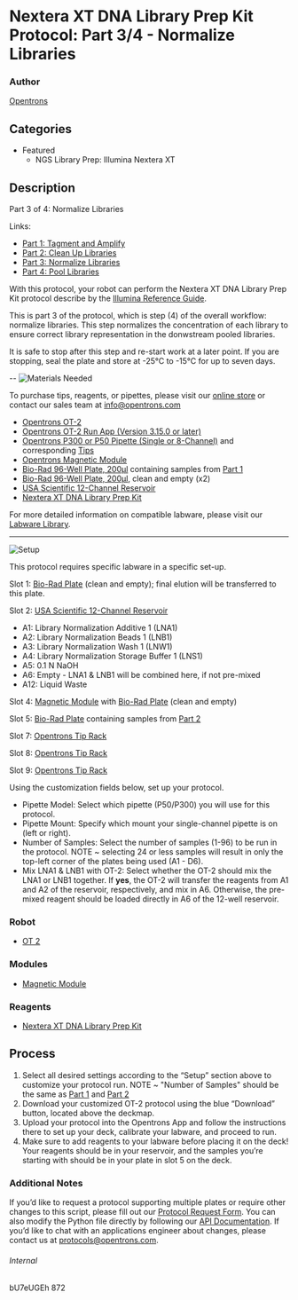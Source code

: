 # Nextera XT DNA Library Prep Kit Protocol: Part 3/4 - Normalize Libraries

### Author
[Opentrons](https://opentrons.com/)



## Categories
* Featured
     * NGS Library Prep: Illumina Nextera XT

## Description
Part 3 of 4: Normalize Libraries

Links:
* [Part 1: Tagment and Amplify](http://protocols.opentrons.com/protocol/illumina-nextera-XT-library-prep-part1)
* [Part 2: Clean Up Libraries](http://protocols.opentrons.com/protocol/illumina-nextera-XT-library-prep-part2)
* [Part 3: Normalize Libraries](http://protocols.opentrons.com/protocol/illumina-nextera-XT-library-prep-part3)
* [Part 4: Pool Libraries](http://protocols.opentrons.com/protocol/illumina-nextera-XT-library-prep-part4)

With this protocol, your robot can perform the Nextera XT DNA Library Prep Kit protocol describe by the [Illumina Reference Guide](https://support.illumina.com/content/dam/illumina-support/documents/documentation/chemistry_documentation/samplepreps_nextera/nextera-xt/nextera-xt-library-prep-reference-guide-15031942-06.pdf).

This is part 3 of the protocol, which is step (4) of the overall workflow: normalize libraries. This step normalizes the concentration of each library to ensure correct library representation in the donwstream pooled libraries.

It is safe to stop after this step and re-start work at a later point. If you are stopping, seal the plate and store at -25°C to -15°C for up to seven days.

--
![Materials Needed](https://s3.amazonaws.com/opentrons-protocol-library-website/custom-README-images/001-General+Headings/materials.png)

To purchase tips, reagents, or pipettes, please visit our [online store](https://shop.opentrons.com/) or contact our sales team at [info@opentrons.com](mailto:info@opentrons.com)

* [Opentrons OT-2](https://shop.opentrons.com/collections/ot-2-robot/products/ot-2)
* [Opentrons OT-2 Run App (Version 3.15.0 or later)](https://opentrons.com/ot-app/)
* [Opentrons P300 or P50 Pipette (Single or 8-Channel)](https://shop.opentrons.com/collections/ot-2-pipettes) and corresponding [Tips](https://shop.opentrons.com/collections/opentrons-tips/products/opentrons-300ul-tips)
* [Opentrons Magnetic Module](https://shop.opentrons.com/collections/hardware-modules/products/magdeck)
* [Bio-Rad 96-Well Plate, 200μl](https://labware.opentrons.com/biorad_96_wellplate_200ul_pcr) containing samples from [Part 1](http://protocols.opentrons.com/protocol/illumina-nextera-XT-library-prep-part1)
* [Bio-Rad 96-Well Plate, 200μl](https://labware.opentrons.com/biorad_96_wellplate_200ul_pcr), clean and empty (x2)
* [USA Scientific 12-Channel Reservoir](https://labware.opentrons.com/usascientific_12_reservoir_22ml?category=reservoir)
* [Nextera XT DNA Library Prep Kit](https://www.illumina.com/products/by-type/sequencing-kits/library-prep-kits/nextera-xt-dna.html)

For more detailed information on compatible labware, please visit our [Labware Library](https://labware.opentrons.com/).


---
![Setup](https://s3.amazonaws.com/opentrons-protocol-library-website/custom-README-images/001-General+Headings/Setup.png)

This protocol requires specific labware in a specific set-up.

Slot 1: [Bio-Rad Plate](https://labware.opentrons.com/biorad_96_wellplate_200ul_pcr?category=wellPlate) (clean and empty); final elution will be transferred to this plate.

Slot 2: [USA Scientific 12-Channel Reservoir](https://labware.opentrons.com/usascientific_12_reservoir_22ml?category=reservoir)
* A1: Library Normalization Additive 1 (LNA1)
* A2: Library Normalization Beads 1 (LNB1)
* A3: Library Normalization Wash 1 (LNW1)
* A4: Library Normalization Storage Buffer 1 (LNS1)
* A5: 0.1 N NaOH
* A6: Empty - LNA1 & LNB1 will be combined here, if not pre-mixed
* A12: Liquid Waste

Slot 4: [Magnetic Module](https://shop.opentrons.com/collections/hardware-modules/products/magdeck) with [Bio-Rad Plate](https://labware.opentrons.com/biorad_96_wellplate_200ul_pcr?category=wellPlate) (clean and empty)

Slot 5: [Bio-Rad Plate](https://labware.opentrons.com/biorad_96_wellplate_200ul_pcr) containing samples from [Part 2](http://protocols.opentrons.com/protocol/illumina-nextera-XT-library-prep-part2)

Slot 7: [Opentrons Tip Rack](https://shop.opentrons.com/collections/opentrons-tips/products/opentrons-300ul-tips)

Slot 8: [Opentrons Tip Rack](https://shop.opentrons.com/collections/opentrons-tips/products/opentrons-300ul-tips)

Slot 9: [Opentrons Tip Rack](https://shop.opentrons.com/collections/opentrons-tips/products/opentrons-300ul-tips)


Using the customization fields below, set up your protocol.
* Pipette Model: Select which pipette (P50/P300) you will use for this protocol.
* Pipette Mount: Specify which mount your single-channel pipette is on (left or right).
* Number of Samples: Select the number of samples (1-96) to be run in the protocol. NOTE ~ selecting 24 or less samples will result in only the top-left corner of the plates being used (A1 - D6).
* Mix LNA1 & LNB1 with OT-2: Select whether the OT-2 should mix the LNA1 or LNB1 together. If **yes**, the OT-2 will transfer the reagents from A1 and A2 of the reservoir, respectively, and mix in A6. Otherwise, the pre-mixed reagent should be loaded directly in A6 of the 12-well reservoir.



### Robot
* [OT 2](https://opentrons.com/ot-2)

### Modules
* [Magnetic Module](https://opentrons.com/modules)

### Reagents
* [Nextera XT DNA Library Prep Kit](https://www.illumina.com/products/by-type/sequencing-kits/library-prep-kits/nextera-xt-dna.html)

## Process
1. Select all desired settings according to the “Setup” section above to customize your protocol run.
NOTE ~ "Number of Samples" should be the same as [Part 1](http://protocols.opentrons.com/protocol/illumina-nextera-XT-library-prep-part1) and [Part 2](http://protocols.opentrons.com/protocol/illumina-nextera-XT-library-prep-part2)
2. Download your customized OT-2 protocol using the blue “Download” button, located above the deckmap.
3. Upload your protocol into the Opentrons App and follow the instructions there to set up your deck, calibrate your labware, and proceed to run.
4. Make sure to add reagents to your labware before placing it on the deck! Your reagents should be in your reservoir, and the samples you’re starting with should be in your plate in slot 5 on the deck.


### Additional Notes
If you’d like to request a protocol supporting multiple plates or require other changes to this script, please fill out our [Protocol Request Form](https://opentrons-protocol-dev.paperform.co/). You can also modify the Python file directly by following our [API Documentation](https://docs.opentrons.com/v2/). If you’d like to chat with an applications engineer about changes, please contact us at [protocols@opentrons.com](mailto:protocols@opentrons.com).

###### Internal
bU7eUGEh
872
